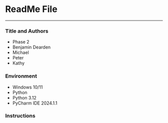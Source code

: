 # ReadMe File

---

### Title and Authors
* Phase 2
* Benjamin Dearden
* Michael
* Peter
* Kathy

### Environment
* Windows 10/11
* Python
* Python 3.12
* PyCharm IDE 2024.1.1
### Instructions